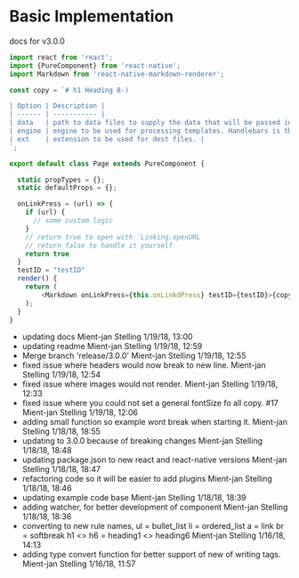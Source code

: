 # Basic Implementation

docs for v3.0.0

```js
import react from 'react';
import {PureComponent} from 'react-native';
import Markdown from 'react-native-markdown-renderer';

const copy = `# h1 Heading 8-)

| Option | Description |
| ------ | ----------- |
| data   | path to data files to supply the data that will be passed into templates. |
| engine | engine to be used for processing templates. Handlebars is the default. |
| ext    | extension to be used for dest files. |
`;

export default class Page extends PureComponent {

  static propTypes = {};
  static defaultProps = {};

  onLinkPress = (url) => {
    if (url) {
      // some custom logic
    }
    // return true to open with `Linking.openURL
    // return false to handle it yourself
    return true
  }
  testID = "testID"
  render() {
    return (
    	<Markdown onLinkPress={this.onLinkdPress} testID={testID}>{copy}</Markdown>
    );
  }
}
```


 - updating docs Mient-jan Stelling 1/19/18, 13:00
 - updating readme Mient-jan Stelling 1/19/18, 12:59
 - Merge branch 'release/3.0.0' Mient-jan Stelling 1/19/18, 12:55
 - fixed issue where headers would now break to new line. Mient-jan Stelling 1/19/18, 12:54
 - fixed issue where images would not render. Mient-jan Stelling 1/19/18, 12:33
 - fixed issue where you could not set a general fontSize fo all copy. #17 Mient-jan Stelling 1/19/18, 12:06
 - adding small function so example wont break when starting it. Mient-jan Stelling 1/18/18, 18:55
 - updating to 3.0.0 because of breaking changes Mient-jan Stelling 1/18/18, 18:48
 - updating package.json to new react and react-native versions Mient-jan Stelling 1/18/18, 18:47
 - refactoring code so it will be easier to add plugins Mient-jan Stelling 1/18/18, 18:46
 - updating example code base Mient-jan Stelling 1/18/18, 18:39
 - adding watcher, for better development of component Mient-jan Stelling 1/18/18, 18:36
 - converting to new rule names, ul = bullet_list li = ordered_list a = link br = softbreak h1 <> h6 = heading1 <> heading6 Mient-jan Stelling 1/16/18, 14:13
 - adding type convert function for better support of new of writing tags. Mient-jan Stelling 1/16/18, 11:57
